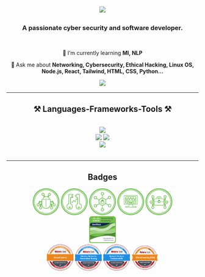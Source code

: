 <h1 align="center" color=white>
     <img src="https://readme-typing-svg.herokuapp.com/?color=white&font=Georgia&size=35&center=true&vCenter=true&width=500&height=70&duration=4500&lines=Hi+There!+👋;+I'm+Omar!;"/>
</h1>

<h3 align="center">A passionate cyber security and software developer.</h3>

<br/>

<div align="center">
     
🌱 I’m currently learning **Ml, NLP**
     
💬 Ask me about **Networking, Cybersecurity, Ethical Hacking, Linux OS, Node.js, React, Tailwind, HTML, CSS, Python...**
     
</div>

<div align="center">
       <a href="https://www.linkedin.com/in/omar-m-735069257/" target="_blank">
            <img src="https://img.shields.io/badge/LinkedIn-0077B5?style=for-the-badge&logo=linkedin&logoColor=white" target="_blank" />
       </a>
</div>

<hr/>

<h2 align="center">⚒️ Languages-Frameworks-Tools ⚒️</h2>

<br/>
<div align="center">
    <img src="https://skillicons.dev/icons?i=ubuntu"/><br>
    <img src="https://skillicons.dev/icons?i=react,bootstrap,html,css,tailwind,vscode,postman,github,figma,tailwind,git,bash" />
    <img src="https://skillicons.dev/icons?i=nodejs,python,javascript,express,mongodb,c" /><br>
    <img src="https://skillicons.dev/icons?i=ai,ps,pr,xd" />
</div>

<br/>

<hr/>

<h2 align="center">Badges</h2>

<div align="center" display="flex" padding="10px" margin="10px">
     <img src="Icons/threat_analysis_4.png"  width="70px" height="70px" alt="Cisco_threat_analysis">
     <img src="Icons/system_safeguards_5.png" alt="Cisco_system_safeguards"  width="70px" height="70px">
     <img src="Icons/resource_specialist_7.png" alt="Cisco_resource_specialist"  width="70px" height="70px">
     <img src="Icons/network_defense_6.png" alt="Cisco_network_defense"  width="70px" height="70px">
     <img src="Icons/cybersecurity_administration_3.png"  width="70px" height="70px" alt="cybersecurity_administration">
</div>
<div align="center">
<img src="Icons/introduction-to-cybersecurity.png" alt="introduction-to-cybersecurity.png"  width="70px" height="70px">
</div>
<div align="center" display="flex">
     <img src="Icons/Ethical_Hacking.png" alt="Ethical_Hacking"  width="70px" height="70px">
     <img src="Icons/Wireless_Networks_Penetration_Testing.png" alt="Wireless_Networks_Penetration_Testing"  width="70px" height="70px">
     <img src="Icons/Malware_Analysis_Fundamentals.png" alt="Malware_Analysis_Fundamentals"  width="70px" height="70px">
     <img src="Icons/Ethical_Hacking_Badge_20_May_2023_95a113c0.png" alt="Ethical_Hacking"  width="70px" height="70px">
</div>
